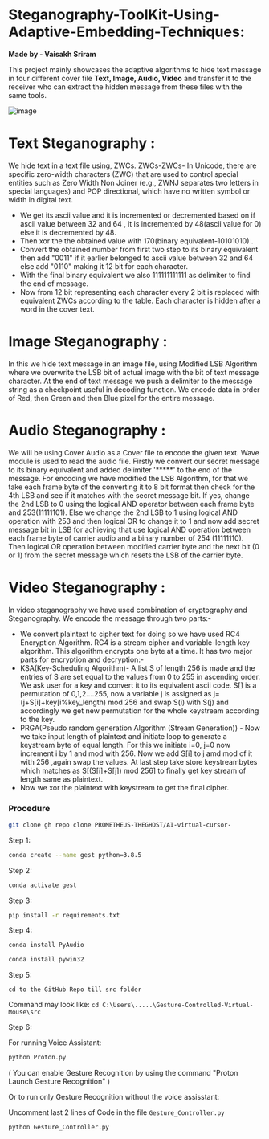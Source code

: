 # Steganography-ToolKit-Using-Adaptive-Embedding-Techniques: 
**Made by - Vaisakh Sriram**

This project mainly showcases the adaptive algorithms to hide text message in four different cover file **Text, Image, Audio, Video** and transfer it to the receiver who can extract the hidden message from these files with the same tools.


![image](https://github.com/VAISAKH-SRIRAM/Steganography-ToolKit-Using-Adaptive-Embedding-Techniques/assets/119421107/fd904a07-3365-4953-8597-fc1ec1da408a)


# **Text Steganography :**
We hide text in a text file using, ZWCs.
ZWCs-ZWCs- In Unicode, there are specific zero-width characters (ZWC) that are used to control special entities such as Zero Width Non Joiner (e.g., ZWNJ separates two letters in special languages) and POP directional, which have no written symbol or width in digital text.
* We get its ascii value and it is incremented or decremented based on if ascii value between 32 and 64 , it is incremented by 48(ascii value for 0) else it is decremented by 48.
* Then xor the the obtained value with 170(binary equivalent-10101010) .
* Convert the obtained number from first two step to its binary equivalent then add "0011" if it earlier belonged to ascii value between 32 and 64 else add "0110" making it 12 bit for each character.
* With the final binary equivalent we also 111111111111 as delimiter to find the end of message.
* Now from 12 bit representing each character every 2 bit is replaced with equivalent ZWCs according to the table. Each character is hidden after a word in the cover text.
  
# **Image Steganography :**
In this we hide text message in an image file, using Modified LSB Algorithm where we overwrite the LSB bit of actual image with the bit of text message character. At the end of text message we push a delimiter to the message string as a checkpoint useful in decoding function. We encode data in order of Red, then Green and then Blue pixel for the entire message.

# **Audio Steganography :**
We will be using Cover Audio as a Cover file to encode the given text. Wave module is used to read the audio file. Firstly we convert our secret message to its binary equivalent and added delimiter '*****' to the end of the message. For encoding we have modified the LSB Algorithm, for that we take each frame byte of the converting it to 8 bit format then check for the 4th LSB and see if it matches with the secret message bit. If yes, change the 2nd LSB to 0 using the logical AND operator between each frame byte and 253(11111101). Else we change the 2nd LSB to 1  using logical AND operation with 253 and then logical OR to change it to 1 and now add secret message bit in LSB for achieving that use logical AND operation between each frame byte of carrier audio and a binary number of 254 (11111110). Then logical OR operation between modified carrier byte and the next bit (0 or 1) from the secret message which resets the LSB of the carrier byte.

# **Video Steganography :**
In video steganography we have used combination of cryptography and Steganography. We encode the message through two parts:-
* We convert plaintext to cipher text for doing so we have used RC4 Encryption Algorithm. RC4 is a stream cipher and variable-length key algorithm. This algorithm encrypts one byte at a time. It has two major parts for encryption and decryption:-
* KSA(Key-Scheduling Algorithm)- A list S of length 256 is made and the entries of S are set equal to the values from 0 to 255 in ascending order. We ask user for a key and convert it to its equivalent ascii code. S[] is a permutation of 0,1,2....255, now a variable j is assigned as j=(j+S[i]+key[i%key_length) mod 256 and swap S(i) with S(j) and accordingly we get new permutation for the whole keystream according to the key.
* PRGA(Pseudo random generation Algorithm (Stream Generation)) - Now we take input length of plaintext and initiate loop to generate a keystream byte of equal length. For this we initiate i=0, j=0 now increment i by 1 and mod with 256. Now we add S[i] to j amd mod of it with 256 ,again swap the values. At last step take store keystreambytes which matches as S[(S[i]+S[j]) mod 256] to finally get key stream of length same as plaintext.
* Now we xor the plaintext with keystream to get the final cipher.

### Procedure
  ```bash
  git clone gh repo clone PROMETHEUS-THEGHOST/AI-virtual-cursor-
  ```
  Step 1: 
  ```bash
  conda create --name gest python=3.8.5
  ```
  
  Step 2:
  ```bash
  conda activate gest
  ```
  
  Step 3:
  ```bash
  pip install -r requirements.txt
  ```
  
  Step 4:
  ```bash 
  conda install PyAudio
  ```
  ```bash 
  conda install pywin32
  ```
  
  Step 5:
  ``` 
  cd to the GitHub Repo till src folder
  ```
  Command may look like: `cd C:\Users\.....\Gesture-Controlled-Virtual-Mouse\src`
  
  Step 6:
  
  For running Voice Assistant:
  ```bash 
  python Proton.py
  ```
  ( You can enable Gesture Recognition by using the command "Proton Launch Gesture Recognition" )
  
  Or to run only Gesture Recognition without the voice assisstant:
  
  Uncomment last 2 lines of Code in the file `Gesture_Controller.py`
  ```bash 
  python Gesture_Controller.py
  ```
